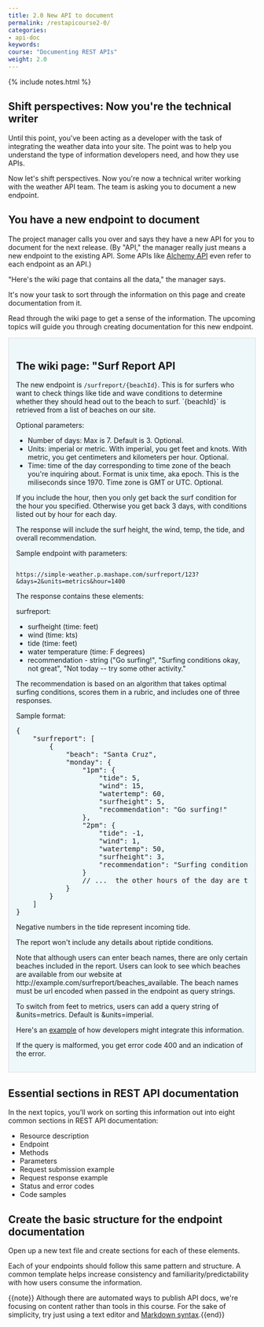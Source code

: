 ```yaml
---
title: 2.0 New API to document
permalink: /restapicourse2-0/
categories:
- api-doc
keywords: 
course: "Documenting REST APIs"
weight: 2.0
---
```

{% include notes.html %}

## Shift perspectives: Now you're the technical writer

Until this point, you've been acting as a developer with the task of integrating the weather data into your site. The point was to help you understand the type of information developers need, and how they use APIs.

Now let's shift perspectives. Now you're now a technical writer working with the weather API team. The team is asking you to document a new endpoint. 

## You have a new endpoint to document

The project manager calls you over and says they have a new API for you to document for the next release. (By "API," the manager really just means a new endpoint to the existing API. Some APIs like [Alchemy API](http://www.alchemyapi.com/api/) even refer to each endpoint as an API.)

"Here's the wiki page that contains all the data," the manager says. 

It's now your task to sort through the information on this page and create documentation from it.

Read through the wiki page to get a sense of the information. The upcoming topics will guide you through creating documentation for this new endpoint.

<div style="background-color: #eef7fa; padding: 15px; border: 1px solid #dedede;">

<h2>The wiki page: "Surf Report API</h2>

<p>The new endpoint is <code>/surfreport/{beachId}</code>. This is for surfers who want to check things like tide and wave conditions to determine whether they should head out to the beach to surf. `{beachId}` is retrieved from a list of beaches on our site.</p>

<p>Optional parameters: </p>

<ul>
<li>Number of days: Max is 7. Default is 3. Optional.</li>
<li>Units: imperial or metric. With imperial, you get feet and knots. With metric, you get centimeters and kilometers per hour. Optional.</li>
<li>Time: time of the day corresponding to time zone of the beach you're inquiring about. Format is unix time, aka epoch. This is the miliseconds since 1970. Time zone is GMT or UTC. Optional.</li>
</ul>

<p>If you include the hour, then you only get back the surf condition for the hour you specified. Otherwise you get back 3 days, with conditions listed out by hour for each day. </p>

<p>The response will include the surf height, the wind, temp, the tide, and overall recommendation.</p>

<p>Sample endpoint with parameters: </p>

<code>
https://simple-weather.p.mashape.com/surfreport/123?&days=2&units=metrics&hour=1400
</code>

<p>The response contains these elements:</p>

<p>surfreport: </p>

<ul>
<li>surfheight (time: feet)</li>
<li>wind (time: kts)</li>
<li>tide (time: feet)</li>
<li>water temperature (time: F degrees)</li>
<li>recommendation - string ("Go surfing!", "Surfing conditions okay, not great", "Not today -- try some other activity."</li>
</ul>
 
<p>The recommendation is based on an algorithm that takes optimal surfing conditions, scores them in a rubric, and includes one of three responses.</p>
 
<p>Sample format:</p>
 
<pre>
{
    "surfreport": [
        {
            "beach": "Santa Cruz",
            "monday": {
                "1pm": {
                    "tide": 5,
                    "wind": 15,
                    "watertemp": 60,
                    "surfheight": 5,
                    "recommendation": "Go surfing!"
                },
                "2pm": {
                    "tide": -1,
                    "wind": 1,
                    "watertemp": 50,
                    "surfheight": 3,
                    "recommendation": "Surfing conditions are okay, not great"
                }
                // ...  the other hours of the day are truncated here.
            }
        }
    ]
}
</pre>
 
<p>Negative numbers in the tide represent incoming tide.</p>

<p>The report won't include any details about riptide conditions. </p>

<p>Note that although users can enter beach names, there are only certain beaches included in the report. Users can look to see which beaches are available from our website at http://example.com/surfreport/beaches_available. The beach names must be url encoded when passed in the endpoint as query strings.</p>

<p>To switch from feet to metrics, users can add a query string of &units=metrics. Default is &units=imperial.</p>

<p>Here's an <a href="http://www.surfline.com/surf-report/south-beach-ca-northern-california_5088/">example</a> of how developers might integrate this information.</p>

<p>If the query is malformed, you get error code 400 and an indication of the error.</p>
</div>

## Essential sections in REST API documentation

In the next topics, you'll work on sorting this information out into eight common sections in REST API documentation: 

* Resource description
* Endpoint
* Methods
* Parameters
* Request submission example
* Request response example
* Status and error codes
* Code samples

## Create the basic structure for the endpoint documentation

Open up a new text file and create sections for each of these elements. 

Each of your endpoints should follow this same pattern and structure. A common template helps increase consistency and familiarity/predictability with how users consume the information.

{{note}} Although there are automated ways to publish API docs, we're focusing on content rather than tools in this course. For the sake of simplicity, try just using a text editor and <a href="https://help.github.com/articles/github-flavored-markdown/">Markdown syntax</a>.{{end}}




